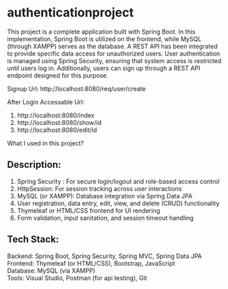 # authenticationproject
This project is a complete application built with Spring Boot. In this implementation, Spring Boot is utilized on the frontend, while MySQL (through XAMPP) serves as the database. A REST API has been integrated to provide specific data access for unauthorized users. User authentication is managed using Spring Security, ensuring that system access is restricted until users log in. Additionally, users can sign up through a REST API endpoint designed for this purpose.

Signup Url:
http://localhost:8080/req/user/create

After Login Accessable Url:
1. http://localhost:8080/index
2. http://localhost:8080/show/id
3. http://localhost:8080/edit/id

What I used in this project?

## Description:
 1. Spring Security : For secure login/logout and role-based access control
 2. HttpSession:  For session tracking across user interactions
 3. MySQL (or XAMPP): Database integration via Spring Data JPA
 4. User registration, data entry, edit, view, and delete (CRUD) functionality
 5. Thymeleaf or HTML/CSS frontend for UI rendering
 6. Form validation, input sanitation, and session timeout handling


## Tech Stack:
Backend: Spring Boot, Spring Security, Spring MVC, Spring Data JPA <br/>
Frontend: Thymeleaf (or HTML/CSS), Bootstrap, JavaScript <br/>
Database: MySQL (via XAMPP) <br/>
Tools: Visual Studio, Postman (for api testing), Git <br/>

